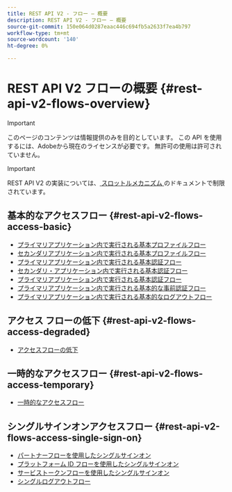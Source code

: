 ```yaml
---
title: REST API V2 - フロー – 概要
description: REST API V2 - フロー – 概要
source-git-commit: 150e064d0287eaac446c694fb5a2633f7ea4b797
workflow-type: tm+mt
source-wordcount: '140'
ht-degree: 0%

---
```



# REST API V2 フローの概要 {#rest-api-v2-flows-overview}

>[!IMPORTANT]
>
> このページのコンテンツは情報提供のみを目的としています。 この API を使用するには、Adobeから現在のライセンスが必要です。 無許可の使用は許可されていません。

>[!IMPORTANT]
>
> REST API V2 の実装については、[ スロットルメカニズム ](/help/authentication/throttling-mechanism.md) のドキュメントで制限されています。

## 基本的なアクセスフロー {#rest-api-v2-flows-access-basic}

* [プライマリアプリケーション内で実行される基本プロファイルフロー](./basic-access-flows/rest-api-v2-basic-profiles-primary-application-flow.md)
* [セカンダリアプリケーション内で実行される基本プロファイルフロー](./basic-access-flows/rest-api-v2-basic-profiles-secondary-application-flow.md)
* [プライマリアプリケーション内で実行される基本認証フロー](./basic-access-flows/rest-api-v2-basic-authentication-primary-application-flow.md)
* [セカンダリ・アプリケーション内で実行される基本認証フロー](./basic-access-flows/rest-api-v2-basic-authentication-secondary-application-flow.md)
* [プライマリアプリケーション内で実行される基本認証フロー](./basic-access-flows/rest-api-v2-basic-authorization-primary-application-flow.md)
* [プライマリアプリケーション内で実行される基本的な事前認証フロー](./basic-access-flows/rest-api-v2-basic-preauthorization-primary-application-flow.md)
* [プライマリアプリケーション内で実行される基本的なログアウトフロー](./basic-access-flows/rest-api-v2-basic-logout-primary-application-flow.md)

## アクセス フローの低下 {#rest-api-v2-flows-access-degraded}

* [アクセスフローの低下](./degraded-access-flows/rest-api-v2-access-degraded-flows.md)

## 一時的なアクセスフロー {#rest-api-v2-flows-access-temporary}

* [一時的なアクセスフロー](./temporary-access-flows/rest-api-v2-access-temporary-flows.md)

## シングルサインオンアクセスフロー {#rest-api-v2-flows-access-single-sign-on}

* [パートナーフローを使用したシングルサインオン](./single-sign-on-access-flows/rest-api-v2-single-sign-on-partner-flows.md)
* [プラットフォーム ID フローを使用したシングルサインオン](./single-sign-on-access-flows/rest-api-v2-single-sign-on-platform-identity-flows.md)
* [サービストークンフローを使用したシングルサインオン](./single-sign-on-access-flows/rest-api-v2-single-sign-on-service-token-flows.md)
* [シングルログアウトフロー](./single-sign-on-access-flows/rest-api-v2-single-sign-on-logout-flow.md)
